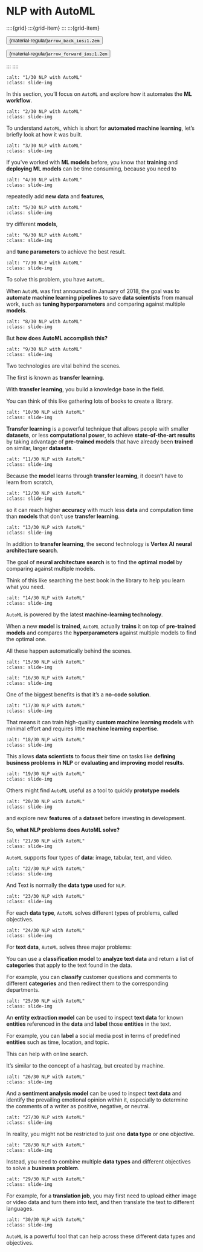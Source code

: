 # NLP with AutoML

<aside class="margin sidebar">

::::{grid}
:::{grid-item}
:::
:::{grid-item}
<div id="slide-controls" class="btn-toolbar justify-content-between">

<button id="arrow_back" class="sd-btn">{material-regular}`arrow_back_ios;1.2em`</button>

<button id="arrow_forward" class="sd-btn">{material-regular}`arrow_forward_ios;1.2em`</button>
</div>
:::
::::
</aside>
<div class="slides">
<div>

```{image} ../../../images/gcp_courses/nlp_on_gcp/nlp_with_vertex_ai/nlp_with_automl/002.jpg
:alt: "1/30 NLP with AutoML"
:class: slide-img
```
<div class="cell tag_remove-input tag_output_scroll docutils container">
<div class="cell_output docutils container">

In this section, you’ll focus on `AutoML` and explore how it automates the **ML workflow**.
</div>
</div>
</div>
</div>
<div class="slides">
<div>

```{image} ../../../images/gcp_courses/nlp_on_gcp/nlp_with_vertex_ai/nlp_with_automl/005.jpg
:alt: "2/30 NLP with AutoML"
:class: slide-img
```
<div class="cell tag_remove-input tag_output_scroll docutils container">
<div class="cell_output docutils container">

To understand `AutoML`, which is short for **automated machine learning**, let’s briefly look at how it was built.
</div>
</div>
</div>
</div>
<div class="slides">
<div>

```{image} ../../../images/gcp_courses/nlp_on_gcp/nlp_with_vertex_ai/nlp_with_automl/006.jpg
:alt: "3/30 NLP with AutoML"
:class: slide-img
```
<div class="cell tag_remove-input tag_output_scroll docutils container">
<div class="cell_output docutils container">

If you've worked with **ML models** before, you know that **training** and **deploying ML models** can be time consuming, because you need to
</div>
</div>
</div>
</div>
<div class="slides">
<div>

```{image} ../../../images/gcp_courses/nlp_on_gcp/nlp_with_vertex_ai/nlp_with_automl/007.jpg
:alt: "4/30 NLP with AutoML"
:class: slide-img
```
<div class="cell tag_remove-input tag_output_scroll docutils container">
<div class="cell_output docutils container">

repeatedly add **new data** and **features**,
</div>
</div>
</div>
</div>
<div class="slides">
<div>

```{image} ../../../images/gcp_courses/nlp_on_gcp/nlp_with_vertex_ai/nlp_with_automl/008.jpg
:alt: "5/30 NLP with AutoML"
:class: slide-img
```
<div class="cell tag_remove-input tag_output_scroll docutils container">
<div class="cell_output docutils container">

try different **models**,
</div>
</div>
</div>
</div>
<div class="slides">
<div>

```{image} ../../../images/gcp_courses/nlp_on_gcp/nlp_with_vertex_ai/nlp_with_automl/009.jpg
:alt: "6/30 NLP with AutoML"
:class: slide-img
```
<div class="cell tag_remove-input tag_output_scroll docutils container">
<div class="cell_output docutils container">

and **tune parameters** to achieve the best result.
</div>
</div>
</div>
</div>
<div class="slides">
<div>

```{image} ../../../images/gcp_courses/nlp_on_gcp/nlp_with_vertex_ai/nlp_with_automl/011.jpg
:alt: "7/30 NLP with AutoML"
:class: slide-img
```
<div class="cell tag_remove-input tag_output_scroll docutils container">
<div class="cell_output docutils container">

To solve this problem, you have `AutoML`. 

When `AutoML` was first announced in January of 2018, the goal was to **automate machine learning pipelines** to save **data scientists** from manual work, such as **tuning hyperparameters** and comparing against multiple **models**.
</div>
</div>
</div>
</div>
<div class="slides">
<div>

```{image} ../../../images/gcp_courses/nlp_on_gcp/nlp_with_vertex_ai/nlp_with_automl/012.jpg
:alt: "8/30 NLP with AutoML"
:class: slide-img
```
<div class="cell tag_remove-input tag_output_scroll docutils container">
<div class="cell_output docutils container">

But **how does AutoML accomplish this?**
</div>
</div>
</div>
</div>
<div class="slides">
<div>

```{image} ../../../images/gcp_courses/nlp_on_gcp/nlp_with_vertex_ai/nlp_with_automl/017.jpg
:alt: "9/30 NLP with AutoML"
:class: slide-img
```
<div class="cell tag_remove-input tag_output_scroll docutils container">
<div class="cell_output docutils container">

Two technologies are vital behind the scenes.

The first is known as **transfer learning**.

With **transfer learning**, you build a knowledge base in the field. 

You can think of this like gathering lots of books to create a library.
</div>
</div>
</div>
</div>
<div class="slides">
<div>

```{image} ../../../images/gcp_courses/nlp_on_gcp/nlp_with_vertex_ai/nlp_with_automl/018.jpg
:alt: "10/30 NLP with AutoML"
:class: slide-img
```
<div class="cell tag_remove-input tag_output_scroll docutils container">
<div class="cell_output docutils container">

**Transfer learning** is a powerful technique that allows people with smaller **datasets**, or less **computational power**, to achieve **state-of-the-art results** by taking advantage of **pre-trained models** that have already been **trained** on similar, larger **datasets**.
</div>
</div>
</div>
</div>
<div class="slides">
<div>

```{image} ../../../images/gcp_courses/nlp_on_gcp/nlp_with_vertex_ai/nlp_with_automl/019.jpg
:alt: "11/30 NLP with AutoML"
:class: slide-img
```
<div class="cell tag_remove-input tag_output_scroll docutils container">
<div class="cell_output docutils container">

Because the **model** learns through **transfer learning**, it doesn’t have to learn from scratch,
</div>
</div>
</div>
</div>
<div class="slides">
<div>

```{image} ../../../images/gcp_courses/nlp_on_gcp/nlp_with_vertex_ai/nlp_with_automl/020.jpg
:alt: "12/30 NLP with AutoML"
:class: slide-img
```
<div class="cell tag_remove-input tag_output_scroll docutils container">
<div class="cell_output docutils container">

so it can reach higher **accuracy** with much less **data** and computation time than **models** that don’t use **transfer learning**.
</div>
</div>
</div>
</div>
<div class="slides">
<div>

```{image} ../../../images/gcp_courses/nlp_on_gcp/nlp_with_vertex_ai/nlp_with_automl/025.jpg
:alt: "13/30 NLP with AutoML"
:class: slide-img
```
<div class="cell tag_remove-input tag_output_scroll docutils container">
<div class="cell_output docutils container">

In addition to **transfer learning**, the second technology is **Vertex AI neural architecture search**. 

The goal of **neural architecture search** is to find the **optimal model** by comparing against multiple models. 

Think of this like searching the best book in the library to help you learn what you need.
</div>
</div>
</div>
</div>
<div class="slides">
<div>

```{image} ../../../images/gcp_courses/nlp_on_gcp/nlp_with_vertex_ai/nlp_with_automl/026.jpg
:alt: "14/30 NLP with AutoML"
:class: slide-img
```
<div class="cell tag_remove-input tag_output_scroll docutils container">
<div class="cell_output docutils container">

`AutoML` is powered by the latest **machine-learning technology**. 

When a new **model** is **trained**, `AutoML` actually **trains** it on top of **pre-trained models** and compares the **hyperparameters** against multiple models to find the optimal one. 

All these happen automatically behind the scenes.
</div>
</div>
</div>
</div>
<div class="slides">
<div>

```{image} ../../../images/gcp_courses/nlp_on_gcp/nlp_with_vertex_ai/nlp_with_automl/027.jpg
:alt: "15/30 NLP with AutoML"
:class: slide-img
```
<div class="cell tag_remove-input tag_output_scroll docutils container">
<div class="cell_output docutils container">


</div>
</div>
</div>
</div>
<div class="slides">
<div>

```{image} ../../../images/gcp_courses/nlp_on_gcp/nlp_with_vertex_ai/nlp_with_automl/028.jpg
:alt: "16/30 NLP with AutoML"
:class: slide-img
```
<div class="cell tag_remove-input tag_output_scroll docutils container">
<div class="cell_output docutils container">

One of the biggest benefits is that it’s a **no-code solution**.
</div>
</div>
</div>
</div>
<div class="slides">
<div>

```{image} ../../../images/gcp_courses/nlp_on_gcp/nlp_with_vertex_ai/nlp_with_automl/029.jpg
:alt: "17/30 NLP with AutoML"
:class: slide-img
```
<div class="cell tag_remove-input tag_output_scroll docutils container">
<div class="cell_output docutils container">

That means it can train high-quality **custom machine learning models** with minimal effort and requires little **machine learning expertise**.
</div>
</div>
</div>
</div>
<div class="slides">
<div>

```{image} ../../../images/gcp_courses/nlp_on_gcp/nlp_with_vertex_ai/nlp_with_automl/030.jpg
:alt: "18/30 NLP with AutoML"
:class: slide-img
```
<div class="cell tag_remove-input tag_output_scroll docutils container">
<div class="cell_output docutils container">

This allows **data scientists** to focus their time on tasks like **defining business problems in NLP** or **evaluating and improving model results**.
</div>
</div>
</div>
</div>
<div class="slides">
<div>

```{image} ../../../images/gcp_courses/nlp_on_gcp/nlp_with_vertex_ai/nlp_with_automl/031.jpg
:alt: "19/30 NLP with AutoML"
:class: slide-img
```
<div class="cell tag_remove-input tag_output_scroll docutils container">
<div class="cell_output docutils container">

Others might find `AutoML` useful as a tool to quickly **prototype models**
</div>
</div>
</div>
</div>
<div class="slides">
<div>

```{image} ../../../images/gcp_courses/nlp_on_gcp/nlp_with_vertex_ai/nlp_with_automl/032.jpg
:alt: "20/30 NLP with AutoML"
:class: slide-img
```
<div class="cell tag_remove-input tag_output_scroll docutils container">
<div class="cell_output docutils container">

and explore new **features** of a **dataset** before investing in development. 

So, **what NLP problems does AutoML solve?**
</div>
</div>
</div>
</div>
<div class="slides">
<div>

```{image} ../../../images/gcp_courses/nlp_on_gcp/nlp_with_vertex_ai/nlp_with_automl/033.jpg
:alt: "21/30 NLP with AutoML"
:class: slide-img
```
<div class="cell tag_remove-input tag_output_scroll docutils container">
<div class="cell_output docutils container">

`AutoML` supports four types of **data**: image, tabular, text, and video.
</div>
</div>
</div>
</div>
<div class="slides">
<div>

```{image} ../../../images/gcp_courses/nlp_on_gcp/nlp_with_vertex_ai/nlp_with_automl/034.jpg
:alt: "22/30 NLP with AutoML"
:class: slide-img
```
<div class="cell tag_remove-input tag_output_scroll docutils container">
<div class="cell_output docutils container">

And Text is normally the **data type** used for `NLP`.
</div>
</div>
</div>
</div>
<div class="slides">
<div>

```{image} ../../../images/gcp_courses/nlp_on_gcp/nlp_with_vertex_ai/nlp_with_automl/035.jpg
:alt: "23/30 NLP with AutoML"
:class: slide-img
```
<div class="cell tag_remove-input tag_output_scroll docutils container">
<div class="cell_output docutils container">

For each **data type**, `AutoML` solves different types of problems, called objectives.
</div>
</div>
</div>
</div>
<div class="slides">
<div>

```{image} ../../../images/gcp_courses/nlp_on_gcp/nlp_with_vertex_ai/nlp_with_automl/036.jpg
:alt: "24/30 NLP with AutoML"
:class: slide-img
```
<div class="cell tag_remove-input tag_output_scroll docutils container">
<div class="cell_output docutils container">

For **text data**, `AutoML` solves three major problems: 

You can use a **classification model** to **analyze text data** and return a list of **categories** that apply to the text found in the data. 

For example, you can **classify** customer questions and comments to different **categories** and then redirect them to the corresponding departments.
</div>
</div>
</div>
</div>
<div class="slides">
<div>

```{image} ../../../images/gcp_courses/nlp_on_gcp/nlp_with_vertex_ai/nlp_with_automl/037.jpg
:alt: "25/30 NLP with AutoML"
:class: slide-img
```
<div class="cell tag_remove-input tag_output_scroll docutils container">
<div class="cell_output docutils container">

An **entity extraction model** can be used to inspect **text data** for known **entities** referenced in the **data** and **label** those **entities** in the text. 

For example, you can **label** a social media post in terms of predefined **entities** such as time, location, and topic.

This can help with online search. 

It’s similar to the concept of a hashtag, but created by machine.
</div>
</div>
</div>
</div>
<div class="slides">
<div>

```{image} ../../../images/gcp_courses/nlp_on_gcp/nlp_with_vertex_ai/nlp_with_automl/038.jpg
:alt: "26/30 NLP with AutoML"
:class: slide-img
```
<div class="cell tag_remove-input tag_output_scroll docutils container">
<div class="cell_output docutils container">

And a **sentiment analysis model** can be used to inspect **text data** and identify the prevailing emotional opinion within it, especially to determine the comments of a writer as positive, negative, or neutral.
</div>
</div>
</div>
</div>
<div class="slides">
<div>

```{image} ../../../images/gcp_courses/nlp_on_gcp/nlp_with_vertex_ai/nlp_with_automl/039.jpg
:alt: "27/30 NLP with AutoML"
:class: slide-img
```
<div class="cell tag_remove-input tag_output_scroll docutils container">
<div class="cell_output docutils container">

In reality, you might not be restricted to just one **data type** or one objective.
</div>
</div>
</div>
</div>
<div class="slides">
<div>

```{image} ../../../images/gcp_courses/nlp_on_gcp/nlp_with_vertex_ai/nlp_with_automl/042.jpg
:alt: "28/30 NLP with AutoML"
:class: slide-img
```
<div class="cell tag_remove-input tag_output_scroll docutils container">
<div class="cell_output docutils container">

Instead, you need to combine multiple **data types** and different objectives to solve a **business problem**.
</div>
</div>
</div>
</div>
<div class="slides">
<div>

```{image} ../../../images/gcp_courses/nlp_on_gcp/nlp_with_vertex_ai/nlp_with_automl/043.jpg
:alt: "29/30 NLP with AutoML"
:class: slide-img
```
<div class="cell tag_remove-input tag_output_scroll docutils container">
<div class="cell_output docutils container">

For example, for a **translation job**, you may first need to upload either image or video data and turn them into text, and then translate the text to different languages.
</div>
</div>
</div>
</div>
<div class="slides">
<div>

```{image} ../../../images/gcp_courses/nlp_on_gcp/nlp_with_vertex_ai/nlp_with_automl/044.jpg
:alt: "30/30 NLP with AutoML"
:class: slide-img
```
<div class="cell tag_remove-input tag_output_scroll docutils container">
<div class="cell_output docutils container">

`AutoML` is a powerful tool that can help across these different data types and objectives.
</div>
</div>
</div>
</div>
